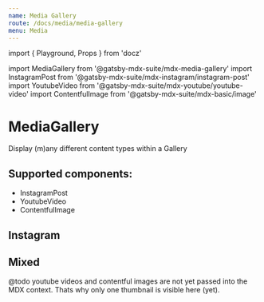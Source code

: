 ```yaml
---
name: Media Gallery
route: /docs/media/media-gallery
menu: Media
---
```

import { Playground, Props } from 'docz'

import MediaGallery from '@gatsby-mdx-suite/mdx-media-gallery'
import InstagramPost from '@gatsby-mdx-suite/mdx-instagram/instagram-post'
import YoutubeVideo from '@gatsby-mdx-suite/mdx-youtube/youtube-video'
import ContentfulImage from '@gatsby-mdx-suite/mdx-basic/image'

# MediaGallery

Display (m)any different content types within a Gallery

<Props of={MediaGallery} />

## Supported components:

* InstagramPost
* YoutubeVideo
* ContentfulImage

## Instagram

<Playground>
  <MediaGallery>
    <InstagramPost id="B16Tc2fBOMJ" />
    <InstagramPost id="B0-s4uzBW6v" />
    <InstagramPost id="BzimNxLByQk" />
  </MediaGallery>
</Playground>

## Mixed

@todo youtube videos and contentful images are not yet passed into the MDX context. Thats why only one thumbnail is visible here (yet).

<Playground>
  <MediaGallery>
    <InstagramPost id="B16Tc2fBOMJ" />
    <YoutubeVideo id="iXGtx-hroKE" />
    <ContentfulImage id="3d1rPWRi5ejNtGAe3knacP" />
  </MediaGallery>
</Playground>
